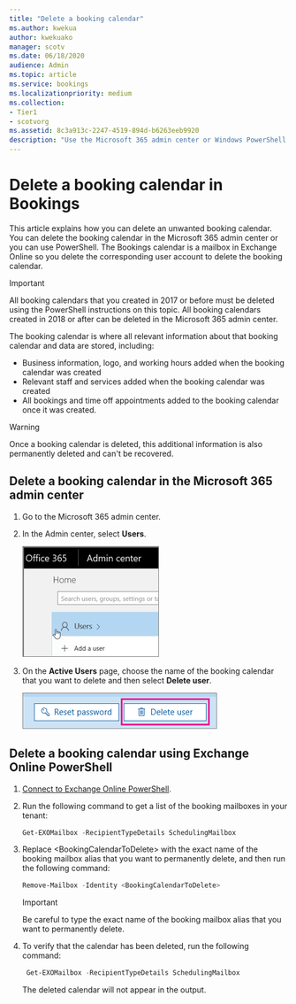 ```yaml
---
title: "Delete a booking calendar"
ms.author: kwekua
author: kwekuako
manager: scotv
ms.date: 06/18/2020
audience: Admin
ms.topic: article
ms.service: bookings
ms.localizationpriority: medium
ms.collection:
- Tier1
- scotvorg
ms.assetid: 8c3a913c-2247-4519-894d-b6263eeb9920
description: "Use the Microsoft 365 admin center or Windows PowerShell to delete Bookings calendars."
---
```


# Delete a booking calendar in Bookings

This article explains how you can delete an unwanted booking calendar. You can delete the booking calendar in the Microsoft 365 admin center or you can use PowerShell. The Bookings calendar is a mailbox in Exchange Online so you delete the corresponding user account to delete the booking calendar.

> [!IMPORTANT]
> All booking calendars that you created in 2017 or before must be deleted using the PowerShell instructions on this topic. All booking calendars created in 2018 or after can be deleted in the Microsoft 365 admin center.

The booking calendar is where all relevant information about that booking calendar and data are stored, including:

- Business information, logo, and working hours added when the booking calendar was created
- Relevant staff and services added when the booking calendar was created
- All bookings and time off appointments added to the booking calendar once it was created.

> [!WARNING]
> Once a booking calendar is deleted, this additional information is also permanently deleted and can't be recovered.

## Delete a booking calendar in the Microsoft 365 admin center

1. Go to the Microsoft 365 admin center.

1. In the Admin center, select **Users**.

   ![Image of Users UI in Microsoft 365 admin center.](../media/bookings-admin-center-users.png)

1. On the **Active Users** page, choose the name of the booking calendar that you want to delete and then select **Delete user**.

   ![Image of Delete User UI in Microsoft 365 admin center.](../media/bookings-delete-user.png)

## Delete a booking calendar using Exchange Online PowerShell

1. [Connect to Exchange Online PowerShell](/powershell/exchange/connect-to-exchange-online-powershell).

2. Run the following command to get a list of the booking mailboxes in your tenant:

   ```powershell
   Get-EXOMailbox -RecipientTypeDetails SchedulingMailbox
   ```

3. Replace \<BookingCalendarToDelete\> with the exact name of the booking mailbox alias that you want to permanently delete, and then run the following command:

   ```powershell
   Remove-Mailbox -Identity <BookingCalendarToDelete>
   ```

   > [!IMPORTANT]
   > Be careful to type the exact name of the booking mailbox alias that you want to permanently delete.

4. To verify that the calendar has been deleted, run the following command:

   ```powershell
    Get-EXOMailbox -RecipientTypeDetails SchedulingMailbox
   ```

   The deleted calendar will not appear in the output.
